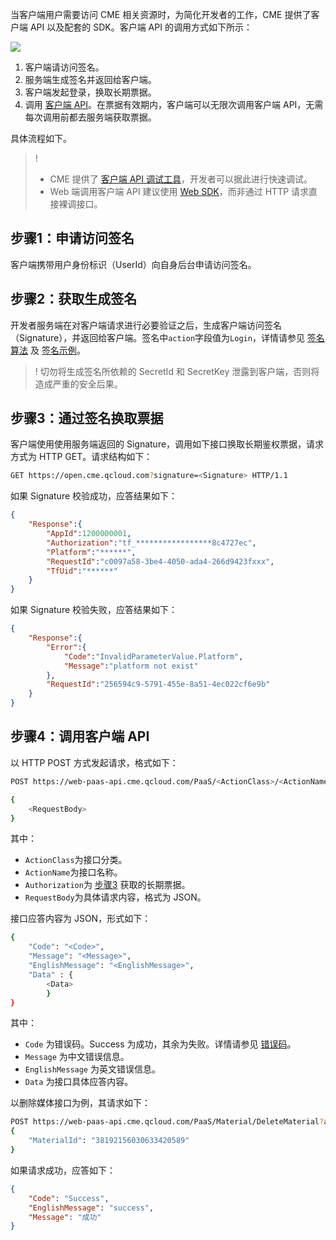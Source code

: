 当客户端用户需要访问 CME 相关资源时，为简化开发者的工作，CME 提供了客户端 API 以及配套的 SDK。客户端 API 的调用方式如下所示：

![](https://qcloudimg.tencent-cloud.cn/raw/bb2dd0dfc11a62a1a8aa2df26251f0ca.png)

1. 客户端请访问签名。
2. 服务端生成签名并返回给客户端。
3. 客户端发起登录，换取长期票据。
4. 调用 [客户端 API](https://cloud.tencent.com/document/product/1156/50861)。在票据有效期内，客户端可以无限次调用客户端 API，无需每次调用前都去服务端获取票据。

具体流程如下。
>! 
> -  CME 提供了 [客户端 API 调试工具](https://vstools.tencent-cloud.com/demo/debug.html)，开发者可以据此进行快速调试。
> - Web 端调用客户端 API 建议使用 [Web SDK](https://cloud.tencent.com/document/product/1156/50899)，而非通过 HTTP 请求直接裸调接口。

## 步骤1：申请访问签名[](id:step1)
客户端携带用户身份标识（UserId）向自身后台申请访问签名。

## 步骤2：获取生成签名[](id:step2)
开发者服务端在对客户端请求进行必要验证之后，生成客户端访问签名（Signature），并返回给客户端。签名中`action`字段值为`Login`，详情请参见 [签名算法](https://cloud.tencent.com/document/product/1156/43777) 及 [签名示例](https://cloud.tencent.com/document/product/1156/43778)。

>! 切勿将生成签名所依赖的 SecretId 和 SecretKey 泄露到客户端，否则将造成严重的安全后果。

## 步骤3：通过签名换取票据[](id:step3)
客户端使用使用服务端返回的 Signature，调用如下接口换取长期鉴权票据，请求方式为 HTTP GET。请求结构如下：
```bash
GET https://open.cme.qcloud.com?signature=<Signature> HTTP/1.1
```
如果 Signature 校验成功，应答结果如下：
```json
{
    "Response":{
        "AppId":1200000001,
        "Authorization":"tf_*****************8c4727ec",
        "Platform":"******",
        "RequestId":"c0097a58-3be4-4050-ada4-266d9423fxxx",
        "TfUid":"******"
    }
}
```
如果 Signature 校验失败，应答结果如下：
```json
{
    "Response":{
        "Error":{
            "Code":"InvalidParameterValue.Platform",
            "Message":"platform not exist"
        },
        "RequestId":"256594c9-5791-455e-8a51-4ec022cf6e9b"
    }
}
```

## 步骤4：调用客户端 API[](id:step4)
以 HTTP POST 方式发起请求，格式如下：

```bash
POST https://web-paas-api.cme.qcloud.com/PaaS/<ActionClass>/<ActionName>?auth=<Authorization> HTTP/1.1

{
    <RequestBody>
}
```

其中：
- `ActionClass`为接口分类。
- `ActionName`为接口名称。
- `Authorization`为 [步骤3](#step3) 获取的长期票据。
- `RequestBody`为具体请求内容，格式为 JSON。

接口应答内容为 JSON，形式如下：
```bash
{
    "Code": "<Code>",
    "Message": "<Message>",
    "EnglishMessage": "<EnglishMessage>",
    "Data" : {
        <Data>
        }
}
```

其中：
- `Code` 为错误码。Success 为成功，其余为失败。详情请参见 [错误码](/document/product/1156/40361)。
- `Message` 为中文错误信息。
- `EnglishMessage` 为英文错误信息。
- `Data` 为接口具体应答内容。


以删除媒体接口为例，其请求如下：

```bash
POST https://web-paas-api.cme.qcloud.com/PaaS/Material/DeleteMaterial?auth=<Authorization> HTTP/1.1
{
    "MaterialId": "38192156030633420589"
}
```

如果请求成功，应答如下：
```json
{
    "Code": "Success",
    "EnglishMessage": "success",
    "Message": "成功"
}
```
